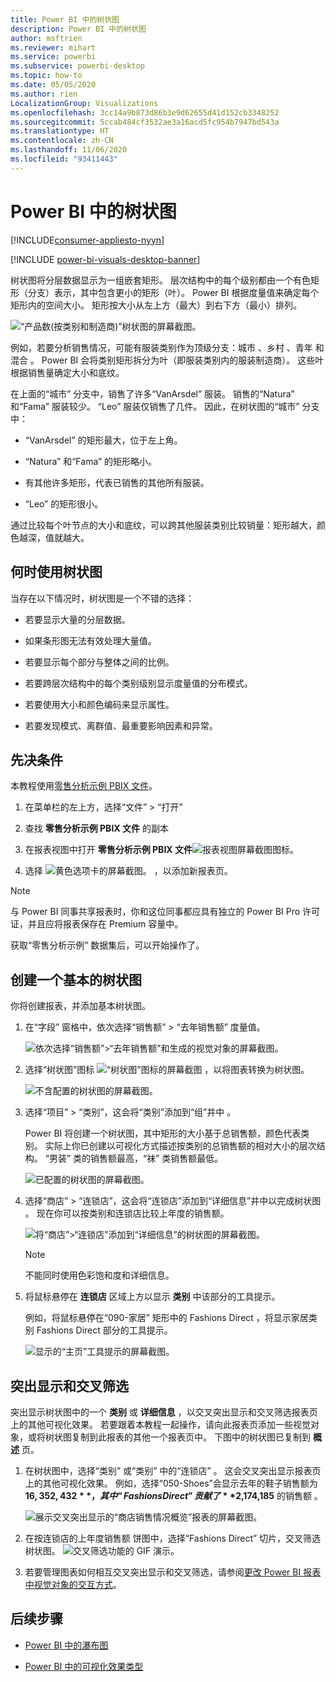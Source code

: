 ```yaml
---
title: Power BI 中的树状图
description: Power BI 中的树状图
author: msftrien
ms.reviewer: mihart
ms.service: powerbi
ms.subservice: powerbi-desktop
ms.topic: how-to
ms.date: 05/05/2020
ms.author: rien
LocalizationGroup: Visualizations
ms.openlocfilehash: 3cc14a9b873d86b3e9d62655d41d152cb3348252
ms.sourcegitcommit: 5ccab484cf3532ae3a16acd5fc954b7947bd543a
ms.translationtype: HT
ms.contentlocale: zh-CN
ms.lasthandoff: 11/06/2020
ms.locfileid: "93411443"
---
```

# <a name="treemaps-in-power-bi"></a>Power BI 中的树状图

[!INCLUDE[consumer-appliesto-nyyn](../includes/consumer-appliesto-nyyn.md)]

[!INCLUDE [power-bi-visuals-desktop-banner](../includes/power-bi-visuals-desktop-banner.md)]

树状图将分层数据显示为一组嵌套矩形。 层次结构中的每个级别都由一个有色矩形（分支）表示，其中包含更小的矩形（叶）。 Power BI 根据度量值来确定每个矩形内的空间大小。 矩形按大小从左上方（最大）到右下方（最小）排列。

![“产品数(按类别和制造商)”树状图的屏幕截图。](media/power-bi-visualization-treemaps/pbi-nancy-viz-treemap.png)

例如，若要分析销售情况，可能有服装类别作为顶级分支：城市  、乡村  、青年  和混合  。 Power BI 会将类别矩形拆分为叶（即服装类别内的服装制造商）。 这些叶根据销售量确定大小和底纹。

在上面的“城市”  分支中，销售了许多“VanArsdel”  服装。 销售的“Natura”  和“Fama”  服装较少。 “Leo”  服装仅销售了几件。 因此，在树状图的“城市”  分支中：

* “VanArsdel”  的矩形最大，位于左上角。

* “Natura”  和“Fama”  的矩形略小。

* 有其他许多矩形，代表已销售的其他所有服装。

* “Leo”  的矩形很小。

通过比较每个叶节点的大小和底纹，可以跨其他服装类别比较销量：矩形越大，颜色越深，值就越大。


## <a name="when-to-use-a-treemap"></a>何时使用树状图

当存在以下情况时，树状图是一个不错的选择：

* 若要显示大量的分层数据。

* 如果条形图无法有效处理大量值。

* 若要显示每个部分与整体之间的比例。

* 若要跨层次结构中的每个类别级别显示度量值的分布模式。

* 若要使用大小和颜色编码来显示属性。

* 若要发现模式、离群值、最重要影响因素和异常。

## <a name="prerequisite"></a>先决条件

本教程使用[零售分析示例 PBIX 文件](https://download.microsoft.com/download/9/6/D/96DDC2FF-2568-491D-AAFA-AFDD6F763AE3/Retail%20Analysis%20Sample%20PBIX.pbix)。

1. 在菜单栏的左上方，选择“文件” > “打开”  
   
2. 查找 **零售分析示例 PBIX 文件** 的副本

1. 在报表视图中打开 **零售分析示例 PBIX 文件**![报表视图屏幕截图图标](media/power-bi-visualization-kpi/power-bi-report-view.png)。

1. 选择 ![黄色选项卡的屏幕截图。](media/power-bi-visualization-kpi/power-bi-yellow-tab.png) ，以添加新报表页。

> [!NOTE]
> 与 Power BI 同事共享报表时，你和这位同事都应具有独立的 Power BI Pro 许可证，并且应将报表保存在 Premium 容量中。    



获取“零售分析示例”  数据集后，可以开始操作了。

## <a name="create-a-basic-treemap"></a>创建一个基本的树状图

你将创建报表，并添加基本树状图。


1. 在“字段”  窗格中，依次选择“销售额”   > “去年销售额”  度量值。

   ![依次选择“销售额”>“去年销售额”和生成的视觉对象的屏幕截图。](media/power-bi-visualization-treemaps/treemapfirstvalue-new.png)

1. 选择“树状图”图标 ![“树状图”图标的屏幕截图](media/power-bi-visualization-treemaps/power-bi-treemap-icon.png) ，以将图表转换为树状图。

   ![不含配置的树状图的屏幕截图。](media/power-bi-visualization-treemaps/treemapconvertto-new.png)

1. 选择“项目” > “类别”，这会将“类别”添加到“组”井中     。

    Power BI 将创建一个树状图，其中矩形的大小基于总销售额，颜色代表类别。 实际上你已创建以可视化方式描述按类别的总销售额的相对大小的层次结构。 “男装”  类的销售额最高，“袜”  类销售额最低。

    ![已配置的树状图的屏幕截图。](media/power-bi-visualization-treemaps/power-bi-complete.png)

1. 选择“商店” > “连锁店”，这会将“连锁店”添加到“详细信息”井中以完成树状图     。 现在你可以按类别和连锁店比较上年度的销售额。

   ![将“商店”>“连锁店”添加到“详细信息”的树状图的屏幕截图。](media/power-bi-visualization-treemaps/power-bi-details.png)

   > [!NOTE]
   > 不能同时使用色彩饱和度和详细信息。

1. 将鼠标悬停在 **连锁店** 区域上方以显示 **类别** 中该部分的工具提示。

    例如，将鼠标悬停在“090-家居”  矩形中的 Fashions Direct  ，将显示家居类别 Fashions Direct 部分的工具提示。

   ![显示的“主页”工具提示的屏幕截图。](media/power-bi-visualization-treemaps/treemaphoverdetail-new.png)


## <a name="highlighting-and-cross-filtering"></a>突出显示和交叉筛选

突出显示树状图中的一个 **类别** 或 **详细信息** ，以交叉突出显示和交叉筛选报表页上的其他可视化效果。 若要跟着本教程一起操作，请向此报表页添加一些视觉对象，或将树状图复制到此报表的其他一个报表页中。 下图中的树状图已复制到 **概述** 页。 

1. 在树状图中，选择“类别”  或“类别”  中的“连锁店”  。 这会交叉突出显示报表页上的其他可视化效果。 例如，选择“050-Shoes”会显示去年的鞋子销售额为 **$16,352,432** ，其中“Fashions Direct”贡献了 **$2,174,185** 的销售额   。

   ![展示交叉突出显示的“商店销售情况概览”报表的屏幕截图。](media/power-bi-visualization-treemaps/treemaphiliting.png)

1. 在按连锁店的上年度销售额  饼图中，选择“Fashions Direct”  切片，交叉筛选树状图。
   ![交叉筛选功能的 GIF 演示。](media/power-bi-visualization-treemaps/treemapnoowl.gif)

1. 若要管理图表如何相互交叉突出显示和交叉筛选，请参阅[更改 Power BI 报表中视觉对象的交互方式](../create-reports/service-reports-visual-interactions.md)。

## <a name="next-steps"></a>后续步骤

* [Power BI 中的瀑布图](power-bi-visualization-waterfall-charts.md)

* [Power BI 中的可视化效果类型](power-bi-visualization-types-for-reports-and-q-and-a.md)

